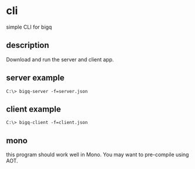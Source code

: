 # cli
simple CLI for bigq

## description
Download and run the server and client app.

## server example
```
C:\> bigq-server -f=server.json
```

## client example
```
C:\> bigq-client -f=client.json
```

## mono
this program should work well in Mono.  You may want to pre-compile using AOT.
